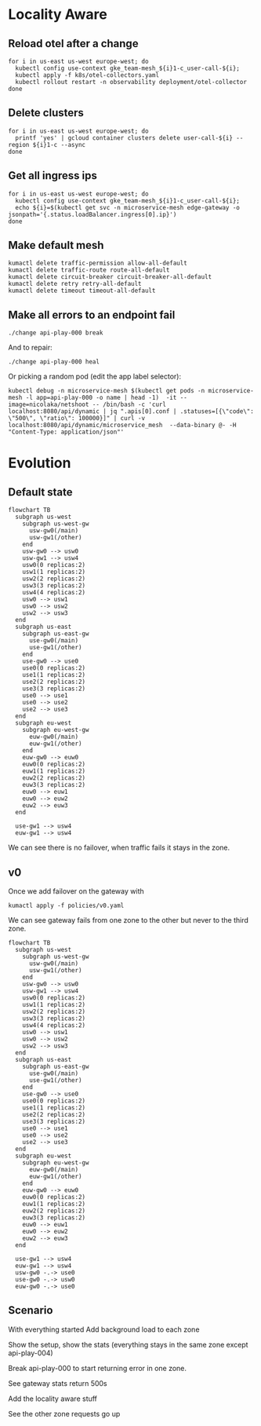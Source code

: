 # Locality Aware


## Reload otel after a change

```shell
for i in us-east us-west europe-west; do
  kubectl config use-context gke_team-mesh_${i}1-c_user-call-${i};
  kubectl apply -f k8s/otel-collectors.yaml
  kubectl rollout restart -n observability deployment/otel-collector
done
```

## Delete clusters

```shell
for i in us-east us-west europe-west; do
  printf 'yes' | gcloud container clusters delete user-call-${i} --region ${i}1-c --async
done
```

## Get all ingress ips

```shell
for i in us-east us-west europe-west; do
  kubectl config use-context gke_team-mesh_${i}1-c_user-call-${i};
  echo ${i}=$(kubectl get svc -n microservice-mesh edge-gateway -o jsonpath='{.status.loadBalancer.ingress[0].ip}')
done
```

## Make default mesh

```shell
kumactl delete traffic-permission allow-all-default
kumactl delete traffic-route route-all-default
kumactl delete circuit-breaker circuit-breaker-all-default
kumactl delete retry retry-all-default
kumactl delete timeout timeout-all-default
```

## Make all errors to an endpoint fail 


```shell
./change api-play-000 break
```

And to repair:

```shell
./change api-play-000 heal
```



Or picking a random pod (edit the app label selector):

```shell
kubectl debug -n microservice-mesh $(kubectl get pods -n microservice-mesh -l app=api-play-000 -o name | head -1)  -it --image=nicolaka/netshoot -- /bin/bash -c 'curl localhost:8080/api/dynamic | jq ".apis[0].conf | .statuses=[{\"code\": \"500\", \"ratio\": 100000}]" | curl -v localhost:8080/api/dynamic/microservice_mesh  --data-binary @- -H "Content-Type: application/json"'
```

# Evolution

## Default state

```mermaid
flowchart TB
  subgraph us-west
    subgraph us-west-gw
      usw-gw0(/main)
      usw-gw1(/other)
    end
    usw-gw0 --> usw0
    usw-gw1 --> usw4
    usw0(0 replicas:2)
    usw1(1 replicas:2)
    usw2(2 replicas:2)
    usw3(3 replicas:2)
    usw4(4 replicas:2)
    usw0 --> usw1
    usw0 --> usw2
    usw2 --> usw3
  end
  subgraph us-east
    subgraph us-east-gw
      use-gw0(/main)
      use-gw1(/other)
    end
    use-gw0 --> use0
    use0(0 replicas:2)
    use1(1 replicas:2)
    use2(2 replicas:2)
    use3(3 replicas:2)
    use0 --> use1
    use0 --> use2
    use2 --> use3
  end
  subgraph eu-west
    subgraph eu-west-gw
      euw-gw0(/main)
      euw-gw1(/other)
    end
    euw-gw0 --> euw0
    euw0(0 replicas:2)
    euw1(1 replicas:2)
    euw2(2 replicas:2)
    euw3(3 replicas:2)
    euw0 --> euw1
    euw0 --> euw2
    euw2 --> euw3
  end
  
  use-gw1 --> usw4
  euw-gw1 --> usw4
```

We can see there is no failover, when traffic fails it stays in the zone.

## v0

Once we add failover on the gateway with

```shell
kumactl apply -f policies/v0.yaml
```

We can see gateway fails from one zone to the other but never to the third zone.

```mermaid
flowchart TB
  subgraph us-west
    subgraph us-west-gw
      usw-gw0(/main)
      usw-gw1(/other)
    end
    usw-gw0 --> usw0
    usw-gw1 --> usw4
    usw0(0 replicas:2)
    usw1(1 replicas:2)
    usw2(2 replicas:2)
    usw3(3 replicas:2)
    usw4(4 replicas:2)
    usw0 --> usw1
    usw0 --> usw2
    usw2 --> usw3
  end
  subgraph us-east
    subgraph us-east-gw
      use-gw0(/main)
      use-gw1(/other)
    end
    use-gw0 --> use0
    use0(0 replicas:2)
    use1(1 replicas:2)
    use2(2 replicas:2)
    use3(3 replicas:2)
    use0 --> use1
    use0 --> use2
    use2 --> use3
  end
  subgraph eu-west
    subgraph eu-west-gw
      euw-gw0(/main)
      euw-gw1(/other)
    end
    euw-gw0 --> euw0
    euw0(0 replicas:2)
    euw1(1 replicas:2)
    euw2(2 replicas:2)
    euw3(3 replicas:2)
    euw0 --> euw1
    euw0 --> euw2
    euw2 --> euw3
  end
  
  use-gw1 --> usw4
  euw-gw1 --> usw4
  usw-gw0 -.-> use0
  use-gw0 -.-> usw0
  euw-gw0 -.-> use0
```


## Scenario

With everything started
Add background load to each zone

Show the setup, show the stats (everything stays in the same zone except api-play-004)

Break api-play-000 to start returning error in one zone.

See gateway stats return 500s

Add the locality aware stuff

See the other zone requests go up
